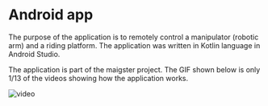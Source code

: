 # Android app
The purpose of the application is to remotely control a manipulator (robotic arm) and a riding platform. The application was written in Kotlin language in Android Studio.

The application is part of the maigster project. The GIF shown below is only 1/13 of the videos showing how the application works.

![video](https://github.com/reiden12364/Robot-controlling-android-app/blob/main/video.gif)
